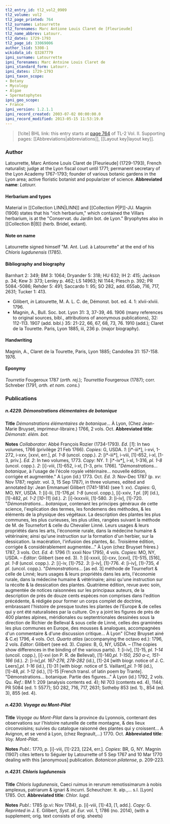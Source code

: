 ```yaml
---
tl2_entry_id: tl2_vol2_0909
tl2_volume: vol2
tl2_page_printed: 764
tl2_surname: Latourrette
tl2_forenames: Marc Antione Louis Claret de [Fleurieude]
tl2_name_abbrev: Latourr.
tl2_dates: 1729-1793
tl2_page_id: 33069006
author_lsid: 5308-1
wikidata_id: Q3287779
ipni_surname: Latourrette
ipni_forenames: Marc Antoine Louis Claret de
ipni_standard_form: Latourr.
ipni_dates: 1729-1793
ipni_taxon_scope: 
- Botany
- Mycology
- Algae
- Spermatophytes
ipni_geo_scope: 
- France
ipni_version: 1.2.1.1
ipni_record_created: 2003-07-02 00:00:00.0
ipni_record_modified: 2013-05-15 11:53:19.0
---
```



> [!cite] BHL link: this entry starts at [page 764](https://www.biodiversitylibrary.org/page/33069006) of TL-2 Vol. II.
> Supporting pages: [[Abbreviations|abbreviations]], [[Layout key|layout key]].

### Author

Latourrette, Marc Antione Louis Claret de \[Fleurieude\] (1729-1793), French naturalist; judge at the Lyon fiscal court until 1771; permanent secretary of the Lyon Academy 1767-1793; founder of various botanic gardens in the Lyon area; active floristic botanist and popularizer of science. 
**Abbreviated name**: *Latourr.*

#### Herbarium and types

Material in [[Collection LINN|LINN]] and [[Collection P|P]]-JU. Magnin (1906) states that his "rich herbarium," which contained the Villars herbarium, is at the "Conservat. du Jardin bot. de Lyon." Bryophytes also in [[Collection B|B]] (herb. Bridel, extant).

#### Note on name

Latourrette signed himself "M. Ant. Lud. à Latourrette" at the end of his *Chloris lugdunensis* (1785).

#### Bibliography and biography

Barnhart 2: 349; BM 3: 1064; Dryander 5: 318; HU 632; IH 2: 415; Jackson p. 34; Kew 3: 373; Lenley p. 462; LS 14963; NI 1144; Plesch p. 392; PR 5084.-5086; Rehder 5: 491; Saccardo 1: 95; SO 282, add. 655ab, 716, 717, 2631; Tucker 1: 413.
- Gilibert, *in* Latourette, M. A. L. C. de, Démonst. bot. ed. 4. 1: xlvii-xlviii. 1796.
- Magnin, A., Bull. Soc. bot. Lyon 31: 3, 37-39, 46. 1906 (many references to original sources, bibl., attributions of anonymous publications), 32: 112-113. 1907 (add. bibl.) 35: 21-22, 66, 67, 68, 73, 76. 1910 (add.); Claret de la Tourette. Paris, Lyon 1885, iii, 236 p. (major biography).

#### Handwriting

Magnin, A., Claret de la Tourette, Paris, Lyon 1885; Candollea 31: 157-158. 1976.

#### Eponymy

*Tourretia* Fougeroux 1787 (*orth. rej.*); *Tourrettia* Fourgeroux (1787); corr. Schreber (1791, *orth. et nom. cons.*)

### Publications

##### n.4229. Démonstrations élémentaires de botanique

**Title**
*Démonstrations élémentaires de botanique*... À Lyon, (Chez Jean-Marie Bruyset, imprimeur-libraire.) 1766, 2 vols. Oct.
**Abbreviated title**: *Démonstr. élém. bot.*

**Notes**
*Collaborator*: Abbé François Rozier (1734-1793).
*Ed*. \[*1*\]: In two volumes, 1766 (privilège 21 Feb 1766). *Copies*: G, USDA.
*1*: \[i\*-iii\*\], i-xvi, 1-272, i-xxv, \[xxvi, err.\], *pl. 1-8* (uncol. copp.).
*2*: \[i\*-iii\*\], i-viii, \[1\]-652, i-xl, \[1-3, priv.\].
*Ed. 2*: In two volumes, 1773. *Copy*: NY.
*1*: \[i\*-iv\*\], i-xl, 1-316, *pl. 1-8* (uncol. copp.).
*2*: \[i\]-viii, \[1\]-652, i-xl, \[1-3, priv. 1766\]. "*Démonstrations... botanique*, à l'usage de l'école royale vétérinaire... nouvelle édition, corrigée et augmentée." A Lyon (id.) 1773. Oct.
*Ed. 3*: Nov-Dec 1787 (p. xv: Nov 1787; registr. vol. 3, 15 Sep 1787), in three volumes, edited and annotated *by*: Jean Emmanuel Gilibert (1741-1814) (see 1: xv). *Copies*: G, MO, NY, USDA.
*1*: \[i\]-lii, \[1\]-176,*pl. 1-8* (uncol. copp.), \[i\]-xxiv, *1 pl*. \[*9*\] (id.), \[1\]-482, *pl. 1-2* \[*10-11*\] (id.).
*2*: \[i\]-lxxxviii, \[1\]-580.
*3*: \[i-iv\], \[1\]-720.
"*Démonstrations*... *botanique*, contenant les principes généraux de cette science, l'explication des termes, les fondemens des méthodes, & les éléments de la physique des végétaux. La description des plantes les plus communes, les plus curieuses, les plus utiles, rangées suivant la méthode de M. de Tournefort & celle du Chevalier Linné. Leurs usages & leurs propriétés dans les arts, l'économie rurale, dans la médecine humaine & vétérinaire; ainsi qu'une instruction sur la formation d'un herbier, sur la dessication. la macération, l'infusion des plantes, &c. Troisième édition, corrigée & considérablement augmentée..." À Lyon (chez Bruyset frères.) 1787, 3 vols. Oct.
*Ed. 4*: 1796 (1: xxxii Nov 1795), 4 vols. *Copies*: MO, NY, USDA. – *Editor*: Gilibert (see ed. 3).
*1*: \[i\]-xxxii, \[i\]-cxv, \[cxvi\], \[1\]-515, \[516\], *pl. 1-8* (uncol. copp.).
*2*: \[i\]-iv, \[1\]-752.
*3*: \[i-iv\], \[1\]-776.
*4*: \[i-iv\], \[1)-735, *4 pl*. (uncol. copp.).
"*Démonstrations*... \[as ed. 3\] méthode de Tournefort & celle de Linné; leurs usages & leurs propriétés dans les arts, l'économie rurale, dans la médecine humaine & vétérinaire; ainsi qu'une instruction sur la récolte & la dessication des plantes. Quatrième édition, revue avec soin, augmentée de notices raisonnées sur les principaux auteurs, de la description de près de douze cents espèces non comprises dans l'edition précédente, & rédigée pour former un corps complet de doctrine, embrassant l'histoire de presque toutes les plantes de l'Europe & de celles qui y ont été naturalisées par la culture. On y a joint les figures de près de 400 plantes alpines, méridionales ou septentrionales dessinées sous la direction de Richier de Belleval & sous celle de Linné, celles des graminées les plus communes en Europe, des mousses & analogues, accompagnées d'un commentaire & d'une discussion critique... À Lyon" (Chez Bruyset ainé & C.e) 1796, 4 vols. Oct.
*Quarto atlas* (accompanying the octavo ed.): 1796, 2 vols. *Editor*: Gilibert (see ed. 3). *Copies*: B, G, NY, USDA. – (The copies show differences in the binding of the various parts).
*1*: \[i-iv\], \[1\]-15, *pl. 1-14* (uncoil. copp.), \[i\]-xvi (on P. R. de Belleval), \[1\]-140,*pl. 1-150, 250 a-c, 151-166* (id.).
*2*: \[i-iv\],*pl. 167-276, 278-282* (id.), \[1\]-24 \[with biogr. notice of J. C. Leers\],*pl. 1-16* (id.), \[1\]-31 \[with biogr. notice of S. Vaillant\],*pl. 1-16* (id.), \[1\]-48, *pl. 1-12* (id.), \[1\]-15 \[French transl. of latin poem by Trante\].
"Démonstrations... botanique. Partie des figures..." À Lyon (id.) 1792, 2 vols. Qu.
*Ref*.: BM 1: 209 (analysis contents ed. 4); NI 703 (contents ed. 4), 1144; PR 5084 (ed. 1: 5577); SO 282, 716, 717, 2631; Sotheby 853 (ed. 1)., 854 (ed. 3), 855 (ed. 4).

##### n.4230. Voyage au Mont-Pilat

**Title**
*Voyage au Mont-Pilat* dans la province du Lyonnois, contenant des observations sur l'histoire naturelle de cette montagne, & des lieux circonvoisins; suivies du catalogue raisonné des plantes qui y croissent... A Avignon, et se vend à Lyon, (chez Regnault,...) 1770. Oct.
**Abbreviated title**: *Voy. Mont-Pilat*.

**Notes**
*Publ*.: 1770, p. \[i\]-viii, \[1\]-223, \[224, err.\]. *Copies*: BR, G, NY. Magnin (1907) cites letters to Séguier by Latourrette of 5 Sep 1767 and 10 Mar 1770 dealing with this \[anonymous\] publication. *Botanicon pilatense*, p. 209-223.

##### n.4231. Chloris lugdunensis

**Title**
*Chloris lugdunensis*, Caeci ruimus in rerurum remotissimarum à nobis amplexus, patriarum & ignari & incurri. Scheuchzer. It. alp.,... s.l. \[Lyon\] 1785. Oct.
**Abbreviated title**: *Chlor. lugd.*

**Notes**
*Publ*.: 1785 (p.vi: Nov 1784), p. \[i\]-viii, \[1\]-43, \[1, add.\]. *Copy*: G.
*Reprinted* in J. E. Gilibert, *Syst. pl. Eur.* vol. 1, 1786 (no. 2014), (with a supplement; orig. text consists of orig. sheets)

